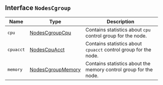 ## Interface `NodesCgroup`

| Name | Type | Description |
| - | - | - |
| `cpu` | [NodesCgroupCpu](./NodesCgroupCpu.md) | Contains statistics about `cpu` control group for the node. |
| `cpuacct` | [NodesCpuAcct](./NodesCpuAcct.md) | Contains statistics about `cpuacct` control group for the node. |
| `memory` | [NodesCgroupMemory](./NodesCgroupMemory.md) | Contains statistics about the memory control group for the node. |
